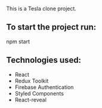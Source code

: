 This is a Tesla clone project.
 ## To start the project run:
 npm start
 
 ## Technologies used:
 * React
 * Redux Toolkit
 * Firebase Authentication
 * Styled Components
 * React-reveal
